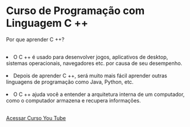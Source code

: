 #   Curso de  Programação com Linguagem C ++

  Por que aprender C ++? <br><br>
<li>O C ++ é usado para desenvolver jogos, aplicativos de desktop, sistemas operacionais, navegadores etc. por causa de seu desempenho.</li><br>
<li>Depois de aprender C ++, será muito mais fácil aprender outras linguagens de programação como Java, Python, etc.</li><br>
<li>O C ++ ajuda você a entender a arquitetura interna de um computador, como o computador armazena e recupera informações.</li><br>

<a href="https://www.youtube.com/watch?v=yHbFhAyOqZQ" target="_blank"> Acessar Curso You Tube</a>
